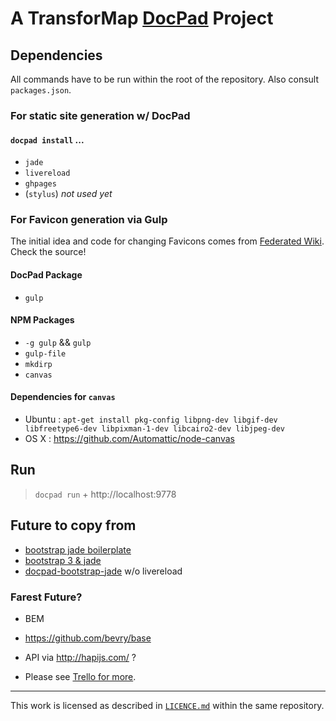 # A TransforMap [DocPad](http://docpad.org) Project

## Dependencies

All commands have to be run within the root of the repository.
Also consult `packages.json`.

### For static site generation w/ DocPad

#### `docpad install` ...

* `jade`
* `livereload`
* `ghpages`
* (`stylus`) *not used yet*

### For Favicon generation via Gulp

The initial idea and code for changing Favicons comes from [Federated Wiki](http://fed.wiki.org).
Check the source!

#### DocPad Package

* `gulp`

#### NPM Packages

* `-g gulp` && `gulp`
* `gulp-file`
 * `mkdirp`
* `canvas`

#### Dependencies for `canvas`

* Ubuntu : `apt-get install pkg-config libpng-dev libgif-dev libfreetype6-dev libpixman-1-dev libcairo2-dev libjpeg-dev`
* OS X : https://github.com/Automattic/node-canvas

## Run

> `docpad run` + http://localhost:9778

## Future to copy from

* [bootstrap jade boilerplate](https://github.com/willianjusten/bootstrap-boilerplate/blob/master/src/templates/index.jade)
* [bootstrap 3 & jade](https://github.com/ALT-F1/bootstrap3-jade-node-express-grunt)
* [docpad-bootstrap-jade](https://github.com/docpad/twitter-bootstrap-jade.docpad/blob/master/docpad.coffee) w/o livereload

### Farest Future?

* BEM
* https://github.com/bevry/base
* API via http://hapijs.com/ ?

* Please see [Trello for more](https://trello.com/c/T2DOJr60/26-landing-page).

---

This work is licensed as described in [`LICENCE.md`](LICENCE.md) within the same repository.
